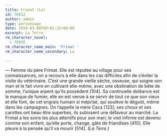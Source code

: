 ```yaml
---
title: Frimat (La)
id: 76812
author: admin
type: personnage
date: 2010-03-08T09:01:31+00:00
excerpt: La Terre
rm_character_novel:
  - 75935
rm_character_name_main: 'Frimat '
rm_character_name_secondary: La

---
```

— Femme du père Frimat. Elle est réputée au village pour ses connaissances, on a recours à elle dans les cas difficiles afin de s&rsquo;éviter la visite du vétérinaire. C&rsquo;est une grande vieille sèche, osseuse, qui soigne son mari et le fait vivre en cultivant elle-même, avec une obstination de bête de somme, l&rsquo;unique arpent qu&rsquo;ils possèdent [104]. Sa continuelle doléance est le manque de fumier, elle en est venue à se servir de tout ce que son vieux et elle font, de cet engrais humain si méprisé, qui soulève le dégoût, même dans les campagnes. On l&rsquo;appelle la mère Caca [123]; ses choux et ses carottes ont beau être superbes, ils subissent une défaveur au marché. La Frimat a les soins les plus attentifs pour son mari; le vieil infirme est devenu comme son enfant, qu&rsquo;elle porte, change, gâte de friandises [410]. Elle pleure à la pensée qu&rsquo;il va mourir [514]. _(La Terre.)_